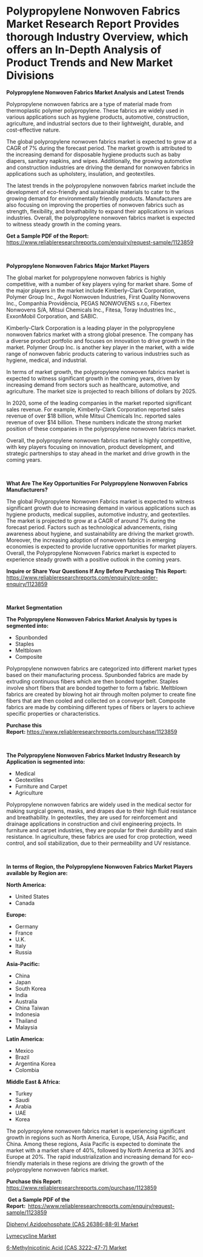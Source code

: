 <p><h1>Polypropylene Nonwoven Fabrics Market Research Report Provides thorough Industry Overview, which offers an In-Depth Analysis of Product Trends and New Market Divisions</h1></p><p><strong>Polypropylene Nonwoven Fabrics Market Analysis and Latest Trends</strong></p>
<p><p>Polypropylene nonwoven fabrics are a type of material made from thermoplastic polymer polypropylene. These fabrics are widely used in various applications such as hygiene products, automotive, construction, agriculture, and industrial sectors due to their lightweight, durable, and cost-effective nature.</p><p>The global polypropylene nonwoven fabrics market is expected to grow at a CAGR of 7% during the forecast period. The market growth is attributed to the increasing demand for disposable hygiene products such as baby diapers, sanitary napkins, and wipes. Additionally, the growing automotive and construction industries are driving the demand for nonwoven fabrics in applications such as upholstery, insulation, and geotextiles.</p><p>The latest trends in the polypropylene nonwoven fabrics market include the development of eco-friendly and sustainable materials to cater to the growing demand for environmentally friendly products. Manufacturers are also focusing on improving the properties of nonwoven fabrics such as strength, flexibility, and breathability to expand their applications in various industries. Overall, the polypropylene nonwoven fabrics market is expected to witness steady growth in the coming years.</p></p>
<p><strong>Get a Sample PDF of the Report:&nbsp;</strong> <a href="https://www.reliableresearchreports.com/enquiry/request-sample/1123859">https://www.reliableresearchreports.com/enquiry/request-sample/1123859</a></p>
<p>&nbsp;</p>
<p><strong>Polypropylene Nonwoven Fabrics Major Market Players</strong></p>
<p><p>The global market for polypropylene nonwoven fabrics is highly competitive, with a number of key players vying for market share. Some of the major players in the market include Kimberly-Clark Corporation, Polymer Group Inc., Avgol Nonwoven Industries, First Quality Nonwovens Inc., Companhia Providência, PEGAS NONWOVENS s.r.o, Fibertex Nonwovens S/A, Mitsui Chemicals Inc., Fitesa, Toray Industries Inc., ExxonMobil Corporation, and SABIC.</p><p>Kimberly-Clark Corporation is a leading player in the polypropylene nonwoven fabrics market with a strong global presence. The company has a diverse product portfolio and focuses on innovation to drive growth in the market. Polymer Group Inc. is another key player in the market, with a wide range of nonwoven fabric products catering to various industries such as hygiene, medical, and industrial.</p><p>In terms of market growth, the polypropylene nonwoven fabrics market is expected to witness significant growth in the coming years, driven by increasing demand from sectors such as healthcare, automotive, and agriculture. The market size is projected to reach billions of dollars by 2025.</p><p>In 2020, some of the leading companies in the market reported significant sales revenue. For example, Kimberly-Clark Corporation reported sales revenue of over $18 billion, while Mitsui Chemicals Inc. reported sales revenue of over $14 billion. These numbers indicate the strong market position of these companies in the polypropylene nonwoven fabrics market.</p><p>Overall, the polypropylene nonwoven fabrics market is highly competitive, with key players focusing on innovation, product development, and strategic partnerships to stay ahead in the market and drive growth in the coming years.</p></p>
<p>&nbsp;</p>
<p><strong>What Are The Key Opportunities For Polypropylene Nonwoven Fabrics Manufacturers?</strong></p>
<p><p>The global Polypropylene Nonwoven Fabrics market is expected to witness significant growth due to increasing demand in various applications such as hygiene products, medical supplies, automotive industry, and geotextiles. The market is projected to grow at a CAGR of around 7% during the forecast period. Factors such as technological advancements, rising awareness about hygiene, and sustainability are driving the market growth. Moreover, the increasing adoption of nonwoven fabrics in emerging economies is expected to provide lucrative opportunities for market players. Overall, the Polypropylene Nonwoven Fabrics market is expected to experience steady growth with a positive outlook in the coming years.</p></p>
<p><strong>Inquire or Share Your Questions If Any Before Purchasing This Report:</strong> <a href="https://www.reliableresearchreports.com/enquiry/pre-order-enquiry/1123859">https://www.reliableresearchreports.com/enquiry/pre-order-enquiry/1123859</a></p>
<p>&nbsp;</p>
<p><strong>Market Segmentation</strong></p>
<p><strong>The Polypropylene Nonwoven Fabrics Market Analysis by types is segmented into:</strong></p>
<p><ul><li>Spunbonded</li><li>Staples</li><li>Meltblown</li><li>Composite</li></ul></p>
<p><p>Polypropylene nonwoven fabrics are categorized into different market types based on their manufacturing process. Spunbonded fabrics are made by extruding continuous fibers which are then bonded together. Staples involve short fibers that are bonded together to form a fabric. Meltblown fabrics are created by blowing hot air through molten polymer to create fine fibers that are then cooled and collected on a conveyor belt. Composite fabrics are made by combining different types of fibers or layers to achieve specific properties or characteristics.</p></p>
<p><strong>Purchase this Report:&nbsp;</strong><a href="https://www.reliableresearchreports.com/purchase/1123859">https://www.reliableresearchreports.com/purchase/1123859</a></p>
<p>&nbsp;</p>
<p><strong>The Polypropylene Nonwoven Fabrics Market Industry Research by Application is segmented into:</strong></p>
<p><ul><li>Medical</li><li>Geotextiles</li><li>Furniture and Carpet</li><li>Agriculture</li></ul></p>
<p><p>Polypropylene nonwoven fabrics are widely used in the medical sector for making surgical gowns, masks, and drapes due to their high fluid resistance and breathability. In geotextiles, they are used for reinforcement and drainage applications in construction and civil engineering projects. In furniture and carpet industries, they are popular for their durability and stain resistance. In agriculture, these fabrics are used for crop protection, weed control, and soil stabilization, due to their permeability and UV resistance.</p></p>
<p>&nbsp;</p>
<p><strong>In terms of Region, the Polypropylene Nonwoven Fabrics Market Players available by Region are:</strong></p>
<p>
    <p> <strong> North America: </strong>
        <ul>
            <li>United States</li>
            <li>Canada</li>
        </ul>
        </p> 
    <p> <strong> Europe: </strong>
        <ul>
            <li>Germany</li>
            <li>France</li>
            <li>U.K.</li>
            <li>Italy</li>
            <li>Russia</li>
        </ul>
        </p> 
    <p> <strong> Asia-Pacific: </strong>
        <ul>
            <li>China</li>
            <li>Japan</li>
            <li>South Korea</li>
            <li>India</li>
            <li>Australia</li>
            <li>China Taiwan</li>
            <li>Indonesia</li>
            <li>Thailand</li>
            <li>Malaysia</li>
        </ul>
        </p> 
    <p> <strong> Latin America: </strong>
        <ul>
            <li>Mexico</li>
            <li>Brazil</li>
            <li>Argentina Korea</li>
            <li>Colombia</li>
        </ul>
        </p> 
    <p> <strong> Middle East & Africa: </strong>
        <ul>
            <li>Turkey</li>
            <li>Saudi</li>
            <li>Arabia</li>
            <li>UAE</li>
            <li>Korea</li>
        </ul>
    </p>
    </p>
<p><p>The polypropylene nonwoven fabrics market is experiencing significant growth in regions such as North America, Europe, USA, Asia Pacific, and China. Among these regions, Asia Pacific is expected to dominate the market with a market share of 40%, followed by North America at 30% and Europe at 20%. The rapid industrialization and increasing demand for eco-friendly materials in these regions are driving the growth of the polypropylene nonwoven fabrics market.</p></p>
<p><strong>Purchase this Report: </strong><a href="https://www.reliableresearchreports.com/purchase/1123859">https://www.reliableresearchreports.com/purchase/1123859</a></p>
<p>&nbsp;<strong>Get a Sample PDF of the Report:&nbsp;&nbsp;</strong><a href="https://www.reliableresearchreports.com/enquiry/request-sample/1123859">https://www.reliableresearchreports.com/enquiry/request-sample/1123859</a></p>
<p><strong></strong></p>
<p><p><a href="https://view.publitas.com/reportprime-1/diphenyl-azidophosphate-cas-26386-88-9-market-growth-market-trends-covid-19-impact-and-forecasts-for-period-from-2023-2030/">Diphenyl Azidophosphate (CAS 26386-88-9) Market</a></p><p><a href="https://view.publitas.com/reportprime-1/lymecycline-market-insights-market-players-and-forecast-till-2030/">Lymecycline Market</a></p><p><a href="https://view.publitas.com/reportprime-1/6-methylnicotinic-acid-cas-3222-47-7-market-size-focuses-on-market-dynamics-in-depth-analysis-and-future-projections-of-its-market-forecasted-for-period-from-2023-to-2030/">6-Methylnicotinic Acid (CAS 3222-47-7) Market</a></p></p>